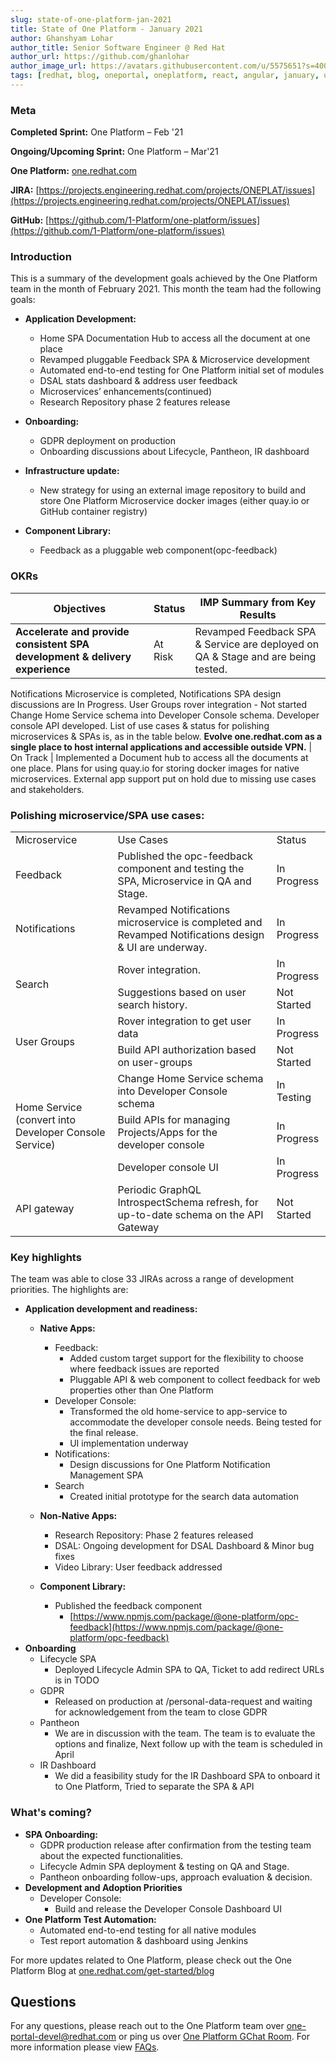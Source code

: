 ```yaml
---
slug: state-of-one-platform-jan-2021
title: State of One Platform - January 2021
author: Ghanshyam Lohar
author_title: Senior Software Engineer @ Red Hat
author_url: https://github.com/ghanlohar
author_image_url: https://avatars.githubusercontent.com/u/5575651?s=400&v=4
tags: [redhat, blog, oneportal, oneplatform, react, angular, january, update]
---
```

### Meta
**Completed Sprint:** One Platform – Feb '21

**Ongoing/Upcoming Sprint:** One Platform – Mar'21

**One Platform:** [one.redhat.com](https://one.redhat.com)

**JIRA:** [https://projects.engineering.redhat.com/projects/ONEPLAT/issues](https://projects.engineering.redhat.com/projects/ONEPLAT/issues)

**GitHub:** [https://github.com/1-Platform/one-platform/issues](https://github.com/1-Platform/one-platform/issues)

### Introduction
This is a summary of the development goals achieved by the One Platform team in the month of February 2021. This month the team had the following goals:

- **Application Development:**
  * Home SPA Documentation Hub to access all the document at one place
  * Revamped pluggable Feedback SPA & Microservice development
  * Automated end-to-end testing for One Platform initial set of modules
  * DSAL stats dashboard & address user feedback
  * Microservices’ enhancements(continued)
  * Research Repository phase 2 features release

- **Onboarding:**
  * GDPR deployment on production
  * Onboarding discussions about Lifecycle, Pantheon, IR dashboard

- **Infrastructure update:**
  * New strategy for using an external image repository to build and store One Platform Microservice docker images (either quay.io or GitHub container registry)

- **Component Library:**
  * Feedback as a pluggable web component(opc-feedback)

### OKRs

Objectives  | Status | IMP Summary from Key Results
---|---|---
 **Accelerate and provide consistent SPA development & delivery experience** | At Risk | Revamped Feedback SPA & Service are deployed on QA & Stage and are being tested.
Notifications Microservice is completed, Notifications SPA design discussions are In Progress.
User Groups rover integration - Not started
Change Home Service schema into Developer Console schema.
Developer console API developed.
List of use cases & status for polishing microservices & SPAs is, as in the table below.
 **Evolve one.redhat.com as a single place to host internal applications and accessible outside VPN.** | On Track | Implemented a Document hub to access all the documents at one place.
Plans for using quay.io for storing docker images for native microservices.
External app support put on hold due to missing use cases and stakeholders.

### Polishing microservice/SPA use cases:

<table>
  <tr>
   <td>Microservice
   </td>
   <td>Use Cases
   </td>
   <td>Status
   </td>
  </tr>
  <tr>
   <td>Feedback
   </td>
   <td>Published the opc-feedback component and testing the SPA, Microservice in QA and Stage.
   </td>
   <td>In Progress
   </td>
  </tr>
  <tr>
   <td>Notifications
   </td>
   <td>Revamped Notifications microservice is completed and Revamped Notifications design & UI are underway.
   </td>
   <td>In Progress
   </td>
  </tr>
  <tr>
   <td rowspan="2" >Search
   </td>
   <td>Rover integration.
   </td>
   <td>In Progress
   </td>
  </tr>
  <tr>
   <td>Suggestions based on user search history.
   </td>
   <td>Not Started
   </td>
  </tr>
  <tr>
   <td rowspan="2" >User Groups
   </td>
   <td>Rover integration to get user data
   </td>
   <td>In Progress
   </td>
  </tr>
  <tr>
   <td>Build API authorization based on user-groups
   </td>
   <td>Not Started
   </td>
  </tr>
  <tr>
   <td rowspan="3" >Home Service (convert into Developer Console Service)
   </td>
   <td>Change Home Service schema into Developer Console schema
   </td>
   <td>In Testing
   </td>
  </tr>
  <tr>
   <td>Build APIs for managing Projects/Apps for the developer console
   </td>
   <td>In Progress
   </td>
  </tr>
  <tr>
   <td>Developer console UI
   </td>
   <td>In Progress
   </td>
  </tr>
  <tr>
   <td>API gateway
   </td>
   <td>Periodic GraphQL IntrospectSchema refresh, for up-to-date schema on the API Gateway
   </td>
   <td>Not Started
   </td>
  </tr>
</table>

### Key highlights
The team was able to close 33 JIRAs across a range of development priorities. The highlights are:

*  **Application development and readiness:**
    *   **Native Apps:**

        *   Feedback:
            *   Added custom target support for the flexibility to choose where feedback issues are reported
            *   Pluggable API & web component to collect feedback for web properties other than One Platform
        *   Developer Console:
            *   Transformed the old home-service to app-service to accommodate the developer console needs. Being tested for the final release.
            *   UI implementation underway
        *   Notifications:
            *   Design discussions for One Platform Notification Management SPA
        *   Search
            *   Created initial prototype for the search data automation

     *   **Non-Native Apps:**
         * Research Repository: Phase 2 features released
         * DSAL: Ongoing development for DSAL Dashboard & Minor bug fixes
         * Video Library: User feedback addressed

      *  **Component Library:**
          * Published the feedback component
              * [https://www.npmjs.com/package/@one-platform/opc-feedback](https://www.npmjs.com/package/@one-platform/opc-feedback)
*   **Onboarding**
    *   Lifecycle SPA
        *   Deployed Lifecycle Admin SPA to QA, Ticket to add redirect URLs is in TODO
    *   GDPR
        *   Released on production at /personal-data-request and waiting for acknowledgement from the team to close GDPR
    *   Pantheon
        *   We are in discussion with the team. The team is to evaluate the options and finalize, Next follow up with the team is scheduled in April
    *   IR Dashboard
        *   We did a feasibility study for the IR Dashboard SPA to onboard it to One Platform, Tried to separate the SPA & API

### What's coming?

*   **SPA Onboarding:**
    *   GDPR production release after confirmation from the testing team about the expected functionalities.
    *   Lifecycle Admin SPA deployment & testing on QA and Stage.
    *   Pantheon onboarding follow-ups, approach evaluation & decision.
*   **Development and Adoption Priorities**
    *   Developer Console:
        *   Build and release the Developer Console Dashboard UI
*   **One Platform Test Automation:**
    *   Automated end-to-end testing for all native modules
    *   Test report automation & dashboard using Jenkins

For more updates related to One Platform, please check out the One Platform Blog at [one.redhat.com/get-started/blog](https://one.redhat.com/get-started/blog/)
## Questions

For any questions, please reach out to the One Platform team over [one-portal-devel@redhat.com](mailto:one-portal-devel@redhat.com) or ping us over [One Platform GChat Room](https://chat.google.com/room/AAAAF4M7oZE).
For more information please view [FAQs](/docs/faqs).
